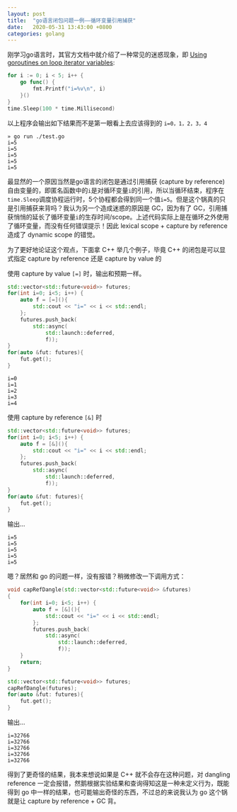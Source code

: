 ```yaml
---
layout: post
title:  "go语言闭包问题一例——循环变量引用捕获"
date:   2020-05-31 13:43:00 +0800
categories: golang
---
```

刚学习go语言时，其官方文档中就介绍了一种常见的迷惑现象，即 [Using goroutines on loop iterator variables](https://github.com/golang/go/wiki/CommonMistakes#using-goroutines-on-loop-iterator-variables):

```go
for i := 0; i < 5; i++ {
    go func() {
        fmt.Printf("i=%v\n", i)
    }()
}
time.Sleep(100 * time.Millisecond)
```

以上程序会输出如下结果而不是第一眼看上去应该得到的 `i=0，1，2，3，4`

```plain
» go run ./test.go
i=5
i=5
i=5
i=5
i=5
```

最显然的一个原因当然是go语言的闭包是通过引用捕获 (capture by reference) 自由变量的，即匿名函数中的`i`是对循环变量`i`的引用，所以当循环结束，程序在`time.Sleep`调度协程运行时，5个协程都会得到同一个值`i=5`。但是这个锅真的只是引用捕获来背吗？我认为另一个造成迷惑的原因是 GC，因为有了 GC，引用捕获悄悄的延长了循环变量`i`的生存时间/scope。上述代码实际上是在循环之外使用了循环变量，而没有任何错误提示！因此 lexical scope + capture by reference 造成了 dynamic scope 的错觉。

为了更好地论证这个观点，下面拿 C++ 举几个例子，毕竟 C++ 的闭包是可以显式指定 capture by reference 还是 capture by value 的

使用 capture by value `[=]` 时，输出和预期一样。

```cpp
std::vector<std::future<void>> futures;
for(int i=0; i<5; i++) {
    auto f = [=](){
        std::cout << "i=" << i << std::endl;
    };
    futures.push_back(
        std::async(
            std::launch::deferred,
            f));
}
for(auto &fut: futures){
    fut.get();
}
```

```plain
i=0
i=1
i=2
i=3
i=4
```

使用 capture by reference `[&]` 时

```cpp
std::vector<std::future<void>> futures;
for(int i=0; i<5; i++) {
    auto f = [&](){
        std::cout << "i=" << i << std::endl;
    };
    futures.push_back(
        std::async(
            std::launch::deferred,
            f));
}
for(auto &fut: futures){
    fut.get();
}
```

输出...

```plain
i=5
i=5
i=5
i=5
i=5
```

嗯？居然和 go 的问题一样，没有报错？稍微修改一下调用方式：

```cpp
void capRefDangle(std::vector<std::future<void>> &futures)
{
    for(int i=0; i<5; i++) {
        auto f = [&](){
            std::cout << "i=" << i << std::endl;
        };
        futures.push_back(
            std::async(
                std::launch::deferred,
                f));
    }
    return;
}

std::vector<std::future<void>> futures;
capRefDangle(futures);
for(auto &fut: futures){
    fut.get();
}
```

输出...

```plain
i=32766
i=32766
i=32766
i=32766
i=32766
```

得到了更奇怪的结果，我本来想说如果是 C++ 就不会存在这种问题，对 dangling reference 一定会报错，然鹅根据实验结果和查询得知这是一种未定义行为，既能得到 go 中一样的结果，也可能输出奇怪的东西，不过总的来说我认为 go 这个锅就是让 capture by reference + GC 背。
